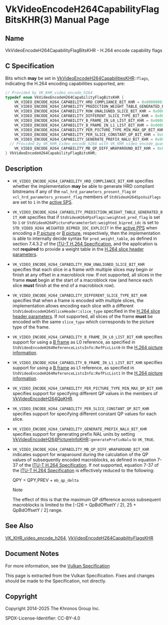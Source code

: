 # VkVideoEncodeH264CapabilityFlagBitsKHR(3) Manual Page

## Name

VkVideoEncodeH264CapabilityFlagBitsKHR - H.264 encode capability flags



## [](#_c_specification)C Specification

Bits which **may** be set in [VkVideoEncodeH264CapabilitiesKHR](https://registry.khronos.org/vulkan/specs/latest/man/html/VkVideoEncodeH264CapabilitiesKHR.html)::`flags`, indicating the H.264 encoding capabilities supported, are:

```c++
// Provided by VK_KHR_video_encode_h264
typedef enum VkVideoEncodeH264CapabilityFlagBitsKHR {
    VK_VIDEO_ENCODE_H264_CAPABILITY_HRD_COMPLIANCE_BIT_KHR = 0x00000001,
    VK_VIDEO_ENCODE_H264_CAPABILITY_PREDICTION_WEIGHT_TABLE_GENERATED_BIT_KHR = 0x00000002,
    VK_VIDEO_ENCODE_H264_CAPABILITY_ROW_UNALIGNED_SLICE_BIT_KHR = 0x00000004,
    VK_VIDEO_ENCODE_H264_CAPABILITY_DIFFERENT_SLICE_TYPE_BIT_KHR = 0x00000008,
    VK_VIDEO_ENCODE_H264_CAPABILITY_B_FRAME_IN_L0_LIST_BIT_KHR = 0x00000010,
    VK_VIDEO_ENCODE_H264_CAPABILITY_B_FRAME_IN_L1_LIST_BIT_KHR = 0x00000020,
    VK_VIDEO_ENCODE_H264_CAPABILITY_PER_PICTURE_TYPE_MIN_MAX_QP_BIT_KHR = 0x00000040,
    VK_VIDEO_ENCODE_H264_CAPABILITY_PER_SLICE_CONSTANT_QP_BIT_KHR = 0x00000080,
    VK_VIDEO_ENCODE_H264_CAPABILITY_GENERATE_PREFIX_NALU_BIT_KHR = 0x00000100,
  // Provided by VK_KHR_video_encode_h264 with VK_KHR_video_encode_quantization_map
    VK_VIDEO_ENCODE_H264_CAPABILITY_MB_QP_DIFF_WRAPAROUND_BIT_KHR = 0x00000200,
} VkVideoEncodeH264CapabilityFlagBitsKHR;
```

## [](#_description)Description

- `VK_VIDEO_ENCODE_H264_CAPABILITY_HRD_COMPLIANCE_BIT_KHR` specifies whether the implementation **may** be able to generate HRD compliant bitstreams if any of the `nal_hrd_parameters_present_flag` or `vcl_hrd_parameters_present_flag` members of `StdVideoH264SpsVuiFlags` are set to `1` in the [active SPS](https://registry.khronos.org/vulkan/specs/latest/html/vkspec.html#encode-h264-active-sps).
- `VK_VIDEO_ENCODE_H264_CAPABILITY_PREDICTION_WEIGHT_TABLE_GENERATED_BIT_KHR` specifies that if `StdVideoH264PpsFlags`::`weighted_pred_flag` is set to `1` or `StdVideoH264PictureParameterSet`::`weighted_bipred_idc` is set to `STD_VIDEO_H264_WEIGHTED_BIPRED_IDC_EXPLICIT` in the [active PPS](https://registry.khronos.org/vulkan/specs/latest/html/vkspec.html#encode-h264-active-pps) when encoding a [P picture](https://registry.khronos.org/vulkan/specs/latest/html/vkspec.html#encode-h264-p-pic) or [B picture](https://registry.khronos.org/vulkan/specs/latest/html/vkspec.html#encode-h264-b-pic), respectively, then the implementation is able to internally decide syntax for `pred_weight_table`, as defined in section 7.4.3.2 of the [ITU-T H.264 Specification](https://registry.khronos.org/vulkan/specs/latest/html/vkspec.html#itu-t-h264), and the application is not **required** to provide a weight table in the [H.264 slice header parameters](https://registry.khronos.org/vulkan/specs/latest/html/vkspec.html#encode-h264-slice-header-params).
- `VK_VIDEO_ENCODE_H264_CAPABILITY_ROW_UNALIGNED_SLICE_BIT_KHR` specifies that each slice in a frame with multiple slices may begin or finish at any offset in a macroblock row. If not supported, all slices in the frame **must** begin at the start of a macroblock row (and hence each slice **must** finish at the end of a macroblock row).
- `VK_VIDEO_ENCODE_H264_CAPABILITY_DIFFERENT_SLICE_TYPE_BIT_KHR` specifies that when a frame is encoded with multiple slices, the implementation allows encoding each slice with a different `StdVideoEncodeH264SliceHeader`::`slice_type` specified in the [H.264 slice header parameters](https://registry.khronos.org/vulkan/specs/latest/html/vkspec.html#encode-h264-slice-header-params). If not supported, all slices of the frame **must** be encoded with the same `slice_type` which corresponds to the picture type of the frame.
- `VK_VIDEO_ENCODE_H264_CAPABILITY_B_FRAME_IN_L0_LIST_BIT_KHR` specifies support for using a [B frame](https://registry.khronos.org/vulkan/specs/latest/html/vkspec.html#encode-h264-b-pic) as L0 reference, as specified in `StdVideoEncodeH264ReferenceListsInfo`::`RefPicList0` in the [H.264 picture information](https://registry.khronos.org/vulkan/specs/latest/html/vkspec.html#encode-h264-picture-info).
- `VK_VIDEO_ENCODE_H264_CAPABILITY_B_FRAME_IN_L1_LIST_BIT_KHR` specifies support for using a [B frame](https://registry.khronos.org/vulkan/specs/latest/html/vkspec.html#encode-h264-b-pic) as L1 reference, as specified in `StdVideoEncodeH264ReferenceListsInfo`::`RefPicList1` in the [H.264 picture information](https://registry.khronos.org/vulkan/specs/latest/html/vkspec.html#encode-h264-picture-info).
- `VK_VIDEO_ENCODE_H264_CAPABILITY_PER_PICTURE_TYPE_MIN_MAX_QP_BIT_KHR` specifies support for specifying different QP values in the members of [VkVideoEncodeH264QpKHR](https://registry.khronos.org/vulkan/specs/latest/man/html/VkVideoEncodeH264QpKHR.html).
- `VK_VIDEO_ENCODE_H264_CAPABILITY_PER_SLICE_CONSTANT_QP_BIT_KHR` specifies support for specifying different constant QP values for each slice.
- `VK_VIDEO_ENCODE_H264_CAPABILITY_GENERATE_PREFIX_NALU_BIT_KHR` specifies support for generating prefix NAL units by setting [VkVideoEncodeH264PictureInfoKHR](https://registry.khronos.org/vulkan/specs/latest/man/html/VkVideoEncodeH264PictureInfoKHR.html)::`generatePrefixNalu` to `VK_TRUE`.
- []()`VK_VIDEO_ENCODE_H264_CAPABILITY_MB_QP_DIFF_WRAPAROUND_BIT_KHR` indicates support for wraparound during the calculation of the QP values of subsequently encoded macroblocks, as defined in equation 7-37 of the [ITU-T H.264 Specification](https://registry.khronos.org/vulkan/specs/latest/html/vkspec.html#itu-t-h264). If not supported, equation 7-37 of the [ITU-T H.264 Specification](https://registry.khronos.org/vulkan/specs/latest/html/vkspec.html#itu-t-h264) is effectively reduced to the following:
  
  QPY = QPY,PREV + `mb_qp_delta`
  
  Note
  
  The effect of this is that the maximum QP difference across subsequent macroblocks is limited to the \[-(26 + QpBdOffsetY / 2), 25 + QpBdOffsetY / 2] range.

## [](#_see_also)See Also

[VK\_KHR\_video\_encode\_h264](https://registry.khronos.org/vulkan/specs/latest/man/html/VK_KHR_video_encode_h264.html), [VkVideoEncodeH264CapabilityFlagsKHR](https://registry.khronos.org/vulkan/specs/latest/man/html/VkVideoEncodeH264CapabilityFlagsKHR.html)

## [](#_document_notes)Document Notes

For more information, see the [Vulkan Specification](https://registry.khronos.org/vulkan/specs/latest/html/vkspec.html#VkVideoEncodeH264CapabilityFlagBitsKHR)

This page is extracted from the Vulkan Specification. Fixes and changes should be made to the Specification, not directly.

## [](#_copyright)Copyright

Copyright 2014-2025 The Khronos Group Inc.

SPDX-License-Identifier: CC-BY-4.0